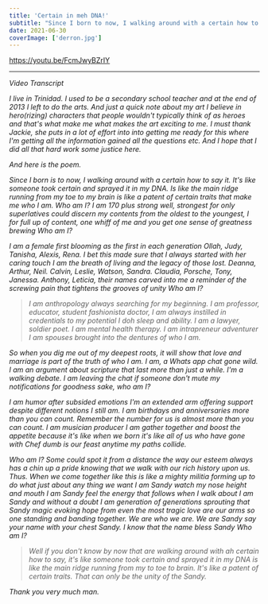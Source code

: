 ```yaml
---
title: 'Certain in meh DNA!'
subtitle: "Since I born to now, I walking around with a certain how to say it... It's like someone took certain and sprayed it in my DNA."
date: 2021-06-30
coverImage: ['derron.jpg']
---
```


https://youtu.be/FcmJwyBZrIY

----------

<i>Video Transcript<i>

I live in Trinidad. I used to be a secondary school teacher and at the end of 2013 I left to do the arts. And just a quick note about my art I believe in hero(rizing) characters that people wouldn't typically think of as heroes and that's what  make me what makes the art exciting to me. I must thank Jackie, she puts in a lot of effort into into getting me ready for this where I'm getting all the information gained all the questions etc. And I hope that I did all that hard work some justice here.

And here is the poem.

Since I born is to now, I walking around with a certain how to say it. It's like someone took certain and sprayed it in my DNA. Is like the main ridge running from my toe to my brain is like a patent of certain traits that make me who I am. Who am I? I am 170 plus strong well, strongest for only superlatives could discern my contents from the oldest to the youngest, I for full up of content, one whiff of me and you get one sense of greatness brewing Who am I?

I am a female first blooming as the first in each generation Ollah, Judy, Tanisha, Alexis, Rena. I bet this made sure that I always started with her caring touch I am the breath of living and the legacy of those lost. Deanna, Arthur, Neil. Calvin, Leslie, Watson, Sandra. Claudia, Porsche, Tony, Janessa. Anthony, Leticia, their names carved into me a reminder of the screwing pain that tightens the grooves of unity Who am I?

 > I am anthropology always searching for my beginning. I am professor, educator, student fashionista doctor, I am always instilled in credentials to my potential I doh sleep and ability. I am a lawyer, soldier poet. I am mental health therapy. I am intrapreneur adventurer I am spouses brought into the dentures of who I am.

  So when you dig me out of my deepest roots, it will show that love and marriage is part of the truth of who I am. I am, a Whats app chat gone wild. I am an argument about scripture that last more than just a while. I'm a walking debate. I am leaving the chat if someone don't mute my notifications for goodness sake, who am I?

  I am humor after subsided emotions I'm an extended arm offering support despite different notions I still am. I am birthdays and anniversaries more than you can count. Remember the number for us is almost more than you can count. I am musician producer I am gather together and boost the appetite because it's like when we born it's like all of us who have gone with Chef dumb is our feast anytime my paths collide.

   Who am I? Some could spot it from a distance the way our esteem always has a chin up a pride knowing that we walk with our rich history upon us. Thus. When we come together like this is like a mighty militia forming up to do what just about any thing we want I am Sandy watch my nose height and mouth I am Sandy feel the energy that follows when I walk about I am Sandy and without a doubt I am generation of generations sprouting that Sandy magic evoking hope from even the most tragic love are  our arms so one standing and banding together. We are who we are. We are Sandy say your name with your chest Sandy. I know that the name bless Sandy Who am I?

> Well if you don't know by now that are walking around with ah certain how to say, it's like someone took certain and sprayed it in my DNA is like the main ridge running from my to toe to brain. It's like a patent of certain traits. That can only be the unity of the Sandy.

Thank you very much man.

